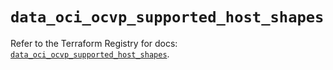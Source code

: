 # `data_oci_ocvp_supported_host_shapes`

Refer to the Terraform Registry for docs: [`data_oci_ocvp_supported_host_shapes`](https://registry.terraform.io/providers/oracle/oci/7.19.0/docs/data-sources/ocvp_supported_host_shapes).
